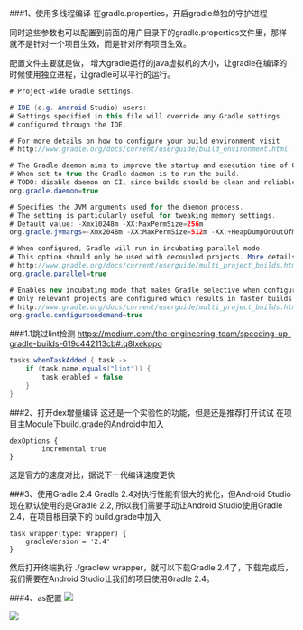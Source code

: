 ###1、使用多线程编译
在gradle.properties，开启gradle单独的守护进程

同时这些参数也可以配置到前面的用户目录下的gradle.properties文件里，那样就不是针对一个项目生效，而是针对所有项目生效。

配置文件主要就是做， 增大gradle运行的java虚拟机的大小，让gradle在编译的时候使用独立进程，让gradle可以平行的运行。

```java
# Project-wide Gradle settings.

# IDE (e.g. Android Studio) users:
# Settings specified in this file will override any Gradle settings
# configured through the IDE.

# For more details on how to configure your build environment visit
# http://www.gradle.org/docs/current/userguide/build_environment.html

# The Gradle daemon aims to improve the startup and execution time of Gradle.
# When set to true the Gradle daemon is to run the build.
# TODO: disable daemon on CI, since builds should be clean and reliable on servers
org.gradle.daemon=true

# Specifies the JVM arguments used for the daemon process.
# The setting is particularly useful for tweaking memory settings.
# Default value: -Xmx10248m -XX:MaxPermSize=256m
org.gradle.jvmargs=-Xmx2048m -XX:MaxPermSize=512m -XX:+HeapDumpOnOutOfMemoryError -Dfile.encoding=UTF-8

# When configured, Gradle will run in incubating parallel mode.
# This option should only be used with decoupled projects. More details, visit
# http://www.gradle.org/docs/current/userguide/multi_project_builds.html#sec:decoupled_projects
org.gradle.parallel=true

# Enables new incubating mode that makes Gradle selective when configuring projects. 
# Only relevant projects are configured which results in faster builds for large multi-projects.
# http://www.gradle.org/docs/current/userguide/multi_project_builds.html#sec:configuration_on_demand
org.gradle.configureondemand=true
```
###1.1跳过lint检测
https://medium.com/the-engineering-team/speeding-up-gradle-builds-619c442113cb#.q8lxekppo
```groovy
tasks.whenTaskAdded { task ->
    if (task.name.equals("lint")) {
        task.enabled = false
    }
}
```

###2、打开dex增量编译
这还是一个实验性的功能，但是还是推荐打开试试
在项目主Module下build.grade的Android中加入

```
dexOptions {
        incremental true
}

```

这是官方的速度对比，据说下一代编译速度更快

###3、使用Gradle 2.4
Gradle 2.4对执行性能有很大的优化，但Android Studio现在默认使用的是Gradle 2.2,
所以我们需要手动让Android Studio使用Gradle 2.4，在项目根目录下的 build.grade中加入

```
task wrapper(type: Wrapper) {
    gradleVersion = '2.4'
}

```

然后打开终端执行 ./gradlew wrapper，就可以下载Gradle 2.4了，下载完成后，我们需要在Android Studio让我们的项目使用Gradle 2.4。

###4、as配置
![](index_files/029f9c69-66ef-48c6-b641-cb27ec3c6102.png)

![](index_files/2f4e4927-8750-4777-b1ed-371d1646a380.png)




